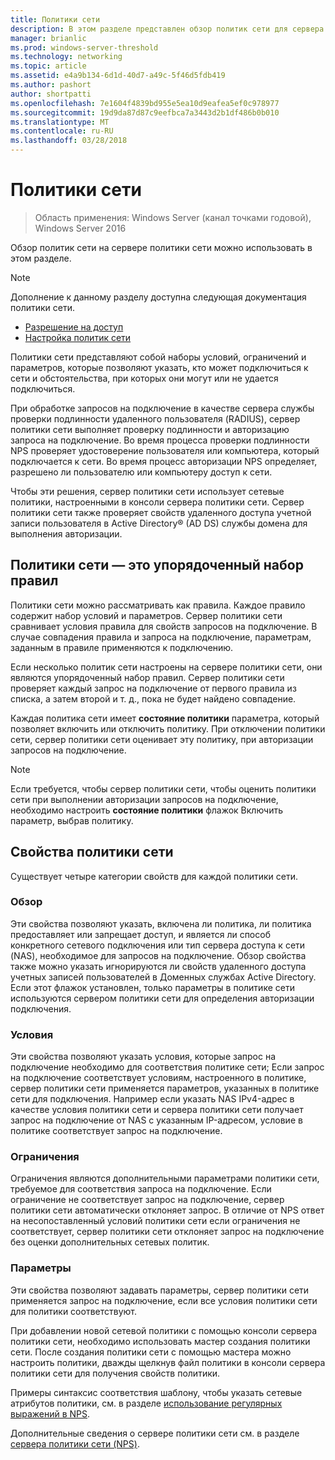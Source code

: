 ```yaml
---
title: Политики сети
description: В этом разделе представлен обзор политик сети для сервера политики сети в Windows Server 2016 и содержит ссылки на дополнительные руководства по NPS.
manager: brianlic
ms.prod: windows-server-threshold
ms.technology: networking
ms.topic: article
ms.assetid: e4a9b134-6d1d-40d7-a49c-5f46d5fdb419
ms.author: pashort
author: shortpatti
ms.openlocfilehash: 7e1604f4839bd955e5ea10d9eafea5ef0c978977
ms.sourcegitcommit: 19d9da87d87c9eefbca7a3443d2b1df486b0b010
ms.translationtype: MT
ms.contentlocale: ru-RU
ms.lasthandoff: 03/28/2018
---
```

# <a name="network-policies"></a>Политики сети

>Область применения: Windows Server (канал точками годовой), Windows Server 2016

Обзор политик сети на сервере политики сети можно использовать в этом разделе.

>[!NOTE]
>Дополнение к данному разделу доступна следующая документация политики сети.
> - [Разрешение на доступ](nps-np-access.md)
> - [Настройка политик сети](nps-np-configure.md)

Политики сети представляют собой наборы условий, ограничений и параметров, которые позволяют указать, кто может подключиться к сети и обстоятельства, при которых они могут или не удается подключиться.

При обработке запросов на подключение в качестве сервера службы проверки подлинности удаленного пользователя (RADIUS), сервер политики сети выполняет проверку подлинности и авторизацию запроса на подключение. Во время процесса проверки подлинности NPS проверяет удостоверение пользователя или компьютера, который подключается к сети. Во время процесс авторизации NPS определяет, разрешено ли пользователю или компьютеру доступ к сети.

Чтобы эти решения, сервер политики сети использует сетевые политики, настроенными в консоли сервера политики сети. Сервер политики сети также проверяет свойств удаленного доступа учетной записи пользователя в Active Directory&reg; \(AD DS\) службы домена для выполнения авторизации.

## <a name="network-policies---an-ordered-set-of-rules"></a>Политики сети — это упорядоченный набор правил

Политики сети можно рассматривать как правила. Каждое правило содержит набор условий и параметров. Сервер политики сети сравнивает условия правила для свойств запросов на подключение. В случае совпадения правила и запроса на подключение, параметрам, заданным в правиле применяются к подключению.

Если несколько политик сети настроены на сервере политики сети, они являются упорядоченный набор правил. Сервер политики сети проверяет каждый запрос на подключение от первого правила из списка, а затем второй и т. д., пока не будет найдено совпадение.

Каждая политика сети имеет **состояние политики** параметра, который позволяет включить или отключить политику. При отключении политики сети, сервер политики сети оценивает эту политику, при авторизации запросов на подключение.

>[!NOTE]
>Если требуется, чтобы сервер политики сети, чтобы оценить политики сети при выполнении авторизации запросов на подключение, необходимо настроить **состояние политики** флажок Включить параметр, выбрав политику.

## <a name="network-policy-properties"></a>Свойства политики сети

Существует четыре категории свойств для каждой политики сети.

### <a name="overview"></a>Обзор

 Эти свойства позволяют указать, включена ли политика, ли политика предоставляет или запрещает доступ, и является ли способ конкретного сетевого подключения или тип сервера доступа к сети (NAS), необходимое для запросов на подключение. Обзор свойства также можно указать игнорируются ли свойств удаленного доступа учетных записей пользователей в Доменных службах Active Directory. Если этот флажок установлен, только параметры в политике сети используются сервером политики сети для определения авторизации подключения.


### <a name="conditions"></a>Условия

 Эти свойства позволяют указать условия, которые запрос на подключение необходимо для соответствия политике сети; Если запрос на подключение соответствует условиям, настроенного в политике, сервер политики сети применяется параметров, указанных в политике сети для подключения. Например если указать NAS IPv4-адрес в качестве условия политики сети и сервера политики сети получает запрос на подключение от NAS с указанным IP-адресом, условие в политике соответствует запрос на подключение. 


### <a name="constraints"></a>Ограничения

 Ограничения являются дополнительными параметрами политики сети, требуемое для соответствия запроса на подключение. Если ограничение не соответствует запрос на подключение, сервер политики сети автоматически отклоняет запрос. В отличие от NPS ответ на несопоставленный условий политики сети если ограничения не соответствует, сервер политики сети отклоняет запрос на подключение без оценки дополнительных сетевых политик.

### <a name="settings"></a>Параметры

 Эти свойства позволяют задавать параметры, сервер политики сети применяется запрос на подключение, если все условия политики сети для политики соответствуют.

При добавлении новой сетевой политики с помощью консоли сервера политики сети, необходимо использовать мастер создания политики сети. После создания политики сети с помощью мастера можно настроить политики, дважды щелкнув файл политики в консоли сервера политики сети для получения свойств политики.

Примеры синтаксис соответствия шаблону, чтобы указать сетевые атрибутов политики, см. в разделе [использование регулярных выражений в NPS](nps-crp-reg-expressions.md).

Дополнительные сведения о сервере политики сети см. в разделе [сервера политики сети (NPS)](nps-top.md).
